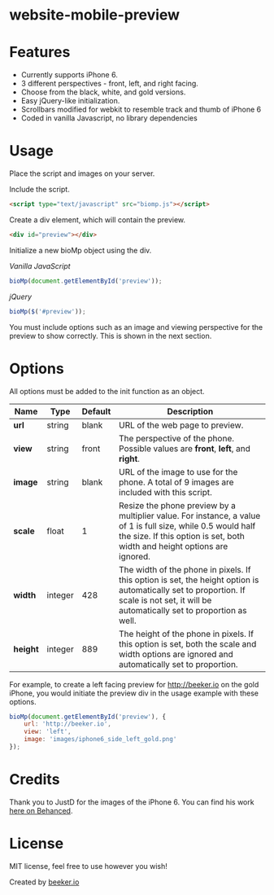 website-mobile-preview
======================

# Features

* Currently supports iPhone 6.
* 3 different perspectives - front, left, and right facing.
* Choose from the black, white, and gold versions.
* Easy jQuery-like initialization.
* Scrollbars modified for webkit to resemble track and thumb of iPhone 6
* Coded in vanilla Javascript, no library dependencies

# Usage

Place the script and images on your server.

Include the script.

```html
<script type="text/javascript" src="biomp.js"></script>
```

Create a div element, which will contain the preview.

```html
<div id="preview"></div>
```

Initialize a new bioMp object using the div.

*Vanilla JavaScript*

```javascript
bioMp(document.getElementById('preview'));
```

*jQuery*

```javascript
bioMp($('#preview'));
```

You must include options such as an image and viewing perspective for the preview to show correctly.  This is shown in the next section.

# Options

All options must be added to the init function as an object.

Name | Type | Default | Description
-----|------|---------|------------
**url** | string | blank | URL of the web page to preview.
**view** | string | front | The perspective of the phone.  Possible values are **front**, **left**, and **right**.
**image** | string | blank | URL of the image to use for the phone. A total of 9 images are included with this script.
**scale** | float | 1 | Resize the phone preview by a multiplier value. For instance, a value of 1 is full size, while 0.5 would half the size. If this option is set, both width and height options are ignored.
**width** | integer | 428 | The width of the phone in pixels. If this option is set, the height option is automatically set to proportion. If scale is not set, it will be automatically set to proportion as well.
**height** | integer | 889 | The height of the phone in pixels. If this option is set, both the scale and width options are ignored and automatically set to proportion.

For example, to create a left facing preview for http://beeker.io on the gold iPhone, you would initiate the preview div in the usage example with these options.

```javascript
bioMp(document.getElementById('preview'), {
    url: 'http://beeker.io',
    view: 'left',
    image: 'images/iphone6_side_left_gold.png'
});
```

# Credits

Thank you to JustD for the images of the iPhone 6.  You can find his work [here on Behanced](https://www.behance.net/justd).

# License

MIT license, feel free to use however you wish!

Created by [beeker.io](http://beeker.io/display-website-in-iphone-html-css-javascript)
